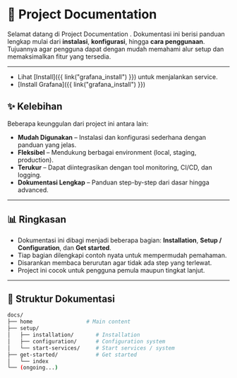 # 📘 Project Documentation

Selamat datang di Project Documentation .
Dokumentasi ini berisi panduan lengkap mulai dari **instalasi**, **konfigurasi**, hingga **cara penggunaan**.
Tujuannya agar pengguna dapat dengan mudah memahami alur setup dan memaksimalkan fitur yang tersedia.

---

<!-- - Lihat [Install]({{ links.grafana_install }}) untuk menjalankan service. -->
- Lihat [Install]({{ link("grafana_install") }}) untuk menjalankan service.
- [Install Grafana]({{ link("grafana_install") }})

## ✨ Kelebihan

Beberapa keunggulan dari project ini antara lain:

- **Mudah Digunakan** – Instalasi dan konfigurasi sederhana dengan panduan yang jelas.  
- **Fleksibel** – Mendukung berbagai environment (local, staging, production).  
- **Terukur** – Dapat diintegrasikan dengan tool monitoring, CI/CD, dan logging.  
- **Dokumentasi Lengkap** – Panduan step-by-step dari dasar hingga advanced.  

---

## 📊 Ringkasan

- Dokumentasi ini dibagi menjadi beberapa bagian: **Installation**, **Setup / Configuration**, dan **Get started**.
- Tiap bagian dilengkapi contoh nyata untuk mempermudah pemahaman.
- Disarankan membaca berurutan agar tidak ada step yang terlewat.
- Project ini cocok untuk pengguna pemula maupun tingkat lanjut.

---


## 📂 Struktur Dokumentasi

```bash
docs/
├── home                 # Main content
├── setup/
│   ├── installation/       # Installation
│   ├── configuration/      # Configuration system
│   └── start-services/     # Start services / system
├── get-started/            # Get started
│   └── index
└── (ongoing...)
```
<!-- ├──, └──, │ -->
